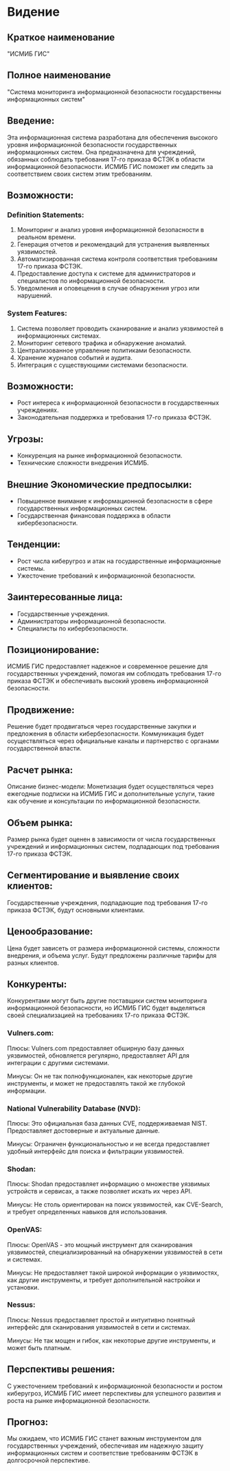 # Видение 

## Краткое наименование 
"ИСМИБ ГИС"

## Полное наименование 
"Cистема мониторинга информационной безопасности государственны информационных систем"

## Введение: 
Эта информационная система разработана для обеспечения высокого уровня информационной безопасности государственных информационных систем. Она предназначена для учреждений, обязанных соблюдать требования 17-го приказа ФСТЭК в области информационной безопасности. ИСМИБ ГИС поможет им следить за соответствием своих систем этим требованиям.

## Возможности:
### Definition Statements:
1. Мониторинг и анализ уровня информационной безопасности в реальном времени.
2. Генерация отчетов и рекомендаций для устранения выявленных уязвимостей.
3. Автоматизированная система контроля соответствия требованиям 17-го приказа ФСТЭК.
4. Предоставление доступа к системе для администраторов и специалистов по информационной безопасности.
5. Уведомления и оповещения в случае обнаружения угроз или нарушений.

### System Features:
1. Система позволяет проводить сканирование и анализ уязвимостей в информационных системах.
2. Мониторинг сетевого трафика и обнаружение аномалий.
3. Централизованное управление политиками безопасности.
4. Хранение журналов событий и аудита.
5. Интеграция с существующими системами безопасности.

## Возможности:
- Рост интереса к информационной безопасности в государственных учреждениях.
- Законодательная поддержка и требования 17-го приказа ФСТЭК.

## Угрозы:
- Конкуренция на рынке информационной безопасности.
- Технические сложности внедрения ИСМИБ.

## Внешние Экономические предпосылки:
- Повышенное внимание к информационной безопасности в сфере государственных информационных систем.
- Государственная финансовая поддержка в области кибербезопасности.

## Тенденции:
- Рост числа киберугроз и атак на государственные информационные системы.
- Ужесточение требований к информационной безопасности.

## Заинтересованные лица:
- Государственные учреждения.
- Администраторы информационной безопасности.
- Специалисты по кибербезопасности.

## Позиционирование: 
ИСМИБ ГИС предоставляет надежное и современное решение для государственных учреждений, помогая им соблюдать требования 17-го приказа ФСТЭК и обеспечивать высокий уровень информационной безопасности.

## Продвижение: 
Решение будет продвигаться через государственные закупки и предложения в области кибербезопасности. Коммуникация будет осуществляться через официальные каналы и партнерство с органами государственной власти.

## Расчет рынка:
Описание бизнес-модели: Монетизация будет осуществляться через ежегодные подписки на ИСМИБ ГИС и дополнительные услуги, такие как обучение и консультации по информационной безопасности.

## Объем рынка: 
Размер рынка будет оценен в зависимости от числа государственных учреждений и информационных систем, подпадающих под требования 17-го приказа ФСТЭК.

## Сегментирование и выявление своих клиентов: 
Государственные учреждения, подпадающие под требования 17-го приказа ФСТЭК, будут основными клиентами.

## Ценообразование: 
Цена будет зависеть от размера информационной системы, сложности внедрения, и объема услуг. Будут предложены различные тарифы для разных клиентов.

## Конкуренты: 
Конкурентами могут быть другие поставщики систем мониторинга информационной безопасности, но ИСМИБ ГИС будет выделяться своей специализацией на требованиях 17-го приказа ФСТЭК.

### Vulners.com:

Плюсы: Vulners.com предоставляет обширную базу данных уязвимостей, обновляется регулярно, предоставляет API для интеграции с другими системами.

Минусы: Он не так полнофункционален, как некоторые другие инструменты, и может не предоставлять такой же глубокой информации.

### National Vulnerability Database (NVD):

Плюсы: Это официальная база данных CVE, поддерживаемая NIST. Предоставляет достоверные и актуальные данные.

Минусы: Ограничен функциональностью и не всегда предоставляет удобный интерфейс для поиска и фильтрации уязвимостей.

### Shodan:

Плюсы: Shodan предоставляет информацию о множестве уязвимых устройств и сервисах, а также позволяет искать их через API.

Минусы: Не столь ориентирован на поиск уязвимостей, как CVE-Search, и требует определенных навыков для использования.

### OpenVAS:

Плюсы: OpenVAS - это мощный инструмент для сканирования уязвимостей, специализированный на обнаружении уязвимостей в сети и системах.

Минусы: Не предоставляет такой широкой информации о уязвимостях, как другие инструменты, и требует дополнительной настройки и установки.

### Nessus:

Плюсы: Nessus предоставляет простой и интуитивно понятный интерфейс для сканирования уязвимостей в сети и системах.

Минусы: Не так мощен и гибок, как некоторые другие инструменты, и может быть платным.

## Перспективы решения: 
С ужесточением требований к информационной безопасности и ростом киберугроз, ИСМИБ ГИС имеет перспективы для успешного развития и роста на рынке информационной безопасности.

## Прогноз: 
Мы ожидаем, что ИСМИБ ГИС станет важным инструментом для государственных учреждений, обеспечивая им надежную защиту информационных систем и соответствие требованиям ФСТЭК в долгосрочной перспективе.
